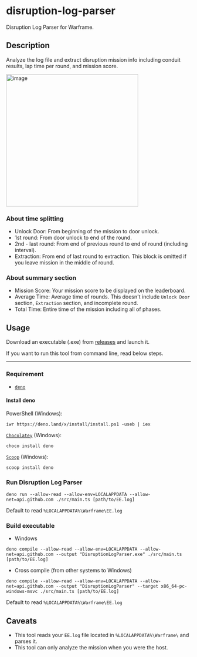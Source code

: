 # disruption-log-parser

Disruption Log Parser for Warframe.

## Description

Analyze the log file and extract disruption mission info including conduit
results, lap time per round, and mission score.

<img width="360" alt="image" src="https://user-images.githubusercontent.com/59867960/143371328-83b7507a-099d-4200-a174-2adf846586c6.png">

### About time splitting

- Unlock Door: From beginning of the mission to door unlock.
- 1st round: From door unlock to end of the round.
- 2nd - last round: From end of previous round to end of round (including interval).
- Extraction: From end of last round to extraction. This block is omitted if you leave mission in the middle of round.

### About summary section

- Mission Score: Your mission score to be displayed on the leaderboard.
- Average Time: Average time of rounds. This doesn't include `Unlock Door` section, `Extraction` section, and incomplete round.
- Total Time: Entire time of the mission including all of phases.

## Usage

Download an executable (.exe) from [releases](https://github.com/petamorikei/disruption-log-parser/releases) and launch it.

If you want to run this tool from command line, read below steps.

---

### Requirement

- [`deno`](https://deno.land/)

#### Install deno

PowerShell (Windows):

```
iwr https://deno.land/x/install/install.ps1 -useb | iex
```

[`Chocolatey`](https://community.chocolatey.org/packages/deno) (Windows):

```
choco install deno
```

[`Scoop`](https://scoop.sh/) (Windows):

```
scoop install deno
```

### Run Disruption Log Parser

```
deno run --allow-read --allow-env=LOCALAPPDATA --allow-net=api.github.com ./src/main.ts [path/to/EE.log]
```

Default to read `%LOCALAPPDATA%\Warframe\EE.log`

### Build executable

- Windows

```
deno compile --allow-read --allow-env=LOCALAPPDATA --allow-net=api.github.com --output "DisruptionLogParser.exe" ./src/main.ts [path/to/EE.log]
```

- Cross compile (from other systems to Windows)

```
deno compile --allow-read --allow-env=LOCALAPPDATA --allow-net=api.github.com --output "DisruptionLogParser" --target x86_64-pc-windows-msvc ./src/main.ts [path/to/EE.log]
```

Default to read `%LOCALAPPDATA%\Warframe\EE.log`

## Caveats

- This tool reads your `EE.log` file located in `%LOCALAPPDATA%\Warframe\` and
  parses it.
- This tool can only analyze the mission when you were the host.
